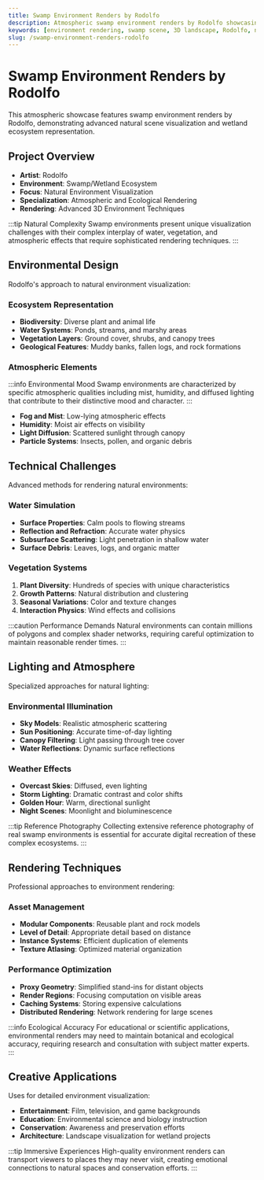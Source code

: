 ```yaml
---
title: Swamp Environment Renders by Rodolfo
description: Atmospheric swamp environment renders by Rodolfo showcasing advanced natural scene visualization and wetland ecosystem representation.
keywords: [environment rendering, swamp scene, 3D landscape, Rodolfo, natural visualization, wetland ecosystem, atmospheric effects, Redshift]
slug: /swamp-environment-renders-rodolfo
---
```


# Swamp Environment Renders by Rodolfo

This atmospheric showcase features swamp environment renders by Rodolfo, demonstrating advanced natural scene visualization and wetland ecosystem representation.

## Project Overview

- **Artist**: Rodolfo
- **Environment**: Swamp/Wetland Ecosystem
- **Focus**: Natural Environment Visualization
- **Specialization**: Atmospheric and Ecological Rendering
- **Rendering**: Advanced 3D Environment Techniques

:::tip Natural Complexity
Swamp environments present unique visualization challenges with their complex interplay of water, vegetation, and atmospheric effects that require sophisticated rendering techniques.
:::

## Environmental Design

Rodolfo's approach to natural environment visualization:

### Ecosystem Representation

- **Biodiversity**: Diverse plant and animal life
- **Water Systems**: Ponds, streams, and marshy areas
- **Vegetation Layers**: Ground cover, shrubs, and canopy trees
- **Geological Features**: Muddy banks, fallen logs, and rock formations

### Atmospheric Elements

:::info Environmental Mood
Swamp environments are characterized by specific atmospheric qualities including mist, humidity, and diffused lighting that contribute to their distinctive mood and character.
:::

- **Fog and Mist**: Low-lying atmospheric effects
- **Humidity**: Moist air effects on visibility
- **Light Diffusion**: Scattered sunlight through canopy
- **Particle Systems**: Insects, pollen, and organic debris

## Technical Challenges

Advanced methods for rendering natural environments:

### Water Simulation

- **Surface Properties**: Calm pools to flowing streams
- **Reflection and Refraction**: Accurate water physics
- **Subsurface Scattering**: Light penetration in shallow water
- **Surface Debris**: Leaves, logs, and organic matter

### Vegetation Systems

1. **Plant Diversity**: Hundreds of species with unique characteristics
2. **Growth Patterns**: Natural distribution and clustering
3. **Seasonal Variations**: Color and texture changes
4. **Interaction Physics**: Wind effects and collisions

:::caution Performance Demands
Natural environments can contain millions of polygons and complex shader networks, requiring careful optimization to maintain reasonable render times.
:::

## Lighting and Atmosphere

Specialized approaches for natural lighting:

### Environmental Illumination

- **Sky Models**: Realistic atmospheric scattering
- **Sun Positioning**: Accurate time-of-day lighting
- **Canopy Filtering**: Light passing through tree cover
- **Water Reflections**: Dynamic surface reflections

### Weather Effects

- **Overcast Skies**: Diffused, even lighting
- **Storm Lighting**: Dramatic contrast and color shifts
- **Golden Hour**: Warm, directional sunlight
- **Night Scenes**: Moonlight and bioluminescence

:::tip Reference Photography
Collecting extensive reference photography of real swamp environments is essential for accurate digital recreation of these complex ecosystems.
:::

## Rendering Techniques

Professional approaches to environment rendering:

### Asset Management

- **Modular Components**: Reusable plant and rock models
- **Level of Detail**: Appropriate detail based on distance
- **Instance Systems**: Efficient duplication of elements
- **Texture Atlasing**: Optimized material organization

### Performance Optimization

- **Proxy Geometry**: Simplified stand-ins for distant objects
- **Render Regions**: Focusing computation on visible areas
- **Caching Systems**: Storing expensive calculations
- **Distributed Rendering**: Network rendering for large scenes

:::info Ecological Accuracy
For educational or scientific applications, environmental renders may need to maintain botanical and ecological accuracy, requiring research and consultation with subject matter experts.
:::

## Creative Applications

Uses for detailed environment visualization:

- **Entertainment**: Film, television, and game backgrounds
- **Education**: Environmental science and biology instruction
- **Conservation**: Awareness and preservation efforts
- **Architecture**: Landscape visualization for wetland projects

:::tip Immersive Experiences
High-quality environment renders can transport viewers to places they may never visit, creating emotional connections to natural spaces and conservation efforts.
:::